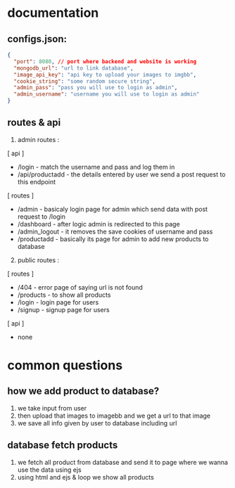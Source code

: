 # documentation

## configs.json:

```json
{
  "port": 8080, // port where backend and website is working
  "mongodb_url": "url to link database",
  "image_api_key": "api key to upload your images to imgbb",
  "cookie_string": "some random secure string",
  "admin_pass": "pass you will use to login as admin",
  "admin_username": "username you will use to login as admin"
}
```

## routes & api

1. admin routes :

[ api ]

- /login - match the username and pass and log them in
- /api/productadd - the details entered by user we send a post request to this endpoint

[ routes ]

- /admin - basicaly login page for admin which send data with post request to /login
- /dashboard - after logic admin is redirected to this page
- /admin_logout - it removes the save cookies of username and pass
- /productadd - basically its page for admin to add new products to database

2. public routes :

[ routes ]

- /404 - error page of saying url is not found
- /products - to show all products
- /login - login page for users
- /signup - signup page for users

[ api ]

- none

# common questions

## how we add product to database?

1. we take input from user
2. then upload that images to imagebb and we get a url to that image
3. we save all info given by user to database including url

## database fetch products

1. we fetch all product from database and send it to page where we wanna use the data using ejs
2. using html and ejs & loop we show all products
